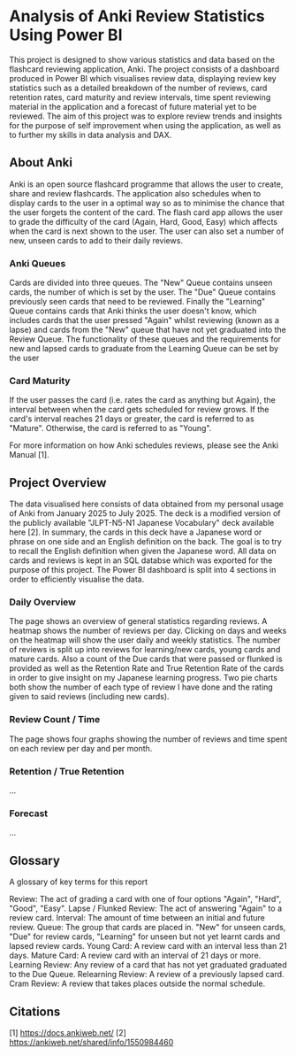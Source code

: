 # Analysis of Anki Review Statistics Using Power BI 
This project is designed to show various statistics and data based on the flashcard reviewing application, Anki.
The project consists of a dashboard produced in Power BI which visualises review data, displaying review key statistics such as a detailed
breakdown of the number of reviews, card retention rates, card maturity and review intervals, time spent reviewing material in the
application and a forecast of future material yet to be reviewed.
The aim of this project was to explore review trends and insights for the purpose of self improvement when using the application, as well as to further my skills in
data analysis and DAX.

## About Anki
Anki is an open source flashcard programme that allows the user to create, share and review flashcards. The application also schedules
when to display cards to the user in a optimal way so as to minimise the chance that the user forgets the content of the card. The flash
card app allows the user to grade the difficulty of the card (Again, Hard, Good, Easy) which affects when the card is next shown to the user.
The user can also set a number of new, unseen cards to add to their daily reviews.

### Anki Queues
Cards are divided into three queues. The "New" Queue contains unseen cards, the number of which is set by the user. The "Due" Queue contains
previously seen cards that need to be reviewed. Finally the "Learning" Queue contains cards that Anki thinks the user doesn't know, which
includes cards that the user pressed "Again" whilst reviewing (known as a lapse) and cards from the "New" queue that have not yet graduated
into the Review Queue. The functionality of these queues and the requirements for new and lapsed cards to graduate from the Learning Queue
can be set by the user

### Card Maturity
If the user passes the card (i.e. rates the card as anything but Again), the interval between when the card gets scheduled for review grows.
If the card's interval reaches 21 days or greater, the card is referred to as "Mature". Otherwise, the card is referred to as "Young".

For more information on how Anki schedules reviews, please see the Anki Manual [1].

## Project Overview
The data visualised here consists of data obtained from my personal usage of Anki from January 2025 to July 2025. The deck is a modified
version of the publicly available "JLPT-N5-N1 Japanese Vocabulary" deck available here [2]. In summary, the cards in this deck have a
Japanese word or phrase on one side and an English definition on the back. The goal is to try to recall the English definition when given the
Japanese word. All data on cards and reviews is kept in an SQL databse which was exported for the purpose of this project. The Power BI
dashboard is split into 4 sections in order to efficiently visualise the data.

### Daily Overview
The page shows an overview of general statistics regarding reviews. A heatmap shows the number of reviews per day. Clicking on days and 
weeks on the heatmap will show the user daily and weekly statistics. The number of reviews is split up into reviews for learning/new cards,
young cards and mature cards. Also a count of the Due cards that were passed or flunked is provided as well as the Retention Rate and
True Retention Rate of the cards in order to give insight on my Japanese learning progress. Two pie charts both show the number of each
type of review I have done and the rating given to said reviews (including new cards).

### Review Count / Time
The page shows four graphs showing the number of reviews and time spent on each review per day and per month.

### Retention / True Retention
...

### Forecast
...

## Glossary
A glossary of key terms for this report

Review: The act of grading a card with one of four options "Again", "Hard", "Good", "Easy".
Lapse / Flunked Review: The act of answering "Again" to a review card.
Interval: The amount of time between an initial and future review.
Queue: The group that cards are placed in. "New" for unseen cards, "Due" for review cards, "Learning" for unseen but not yet learnt cards
and lapsed review cards.
Young Card: A review card with an interval less than 21 days.
Mature Card: A review card with an interval of 21 days or more.
Learning Review: Any review of a card that has not yet graduated graduated to the Due Queue.
Relearning Review: A review of a previously lapsed card.
Cram Review: A review that takes places outside the normal schedule.

## Citations
[1] https://docs.ankiweb.net/
[2] https://ankiweb.net/shared/info/1550984460
